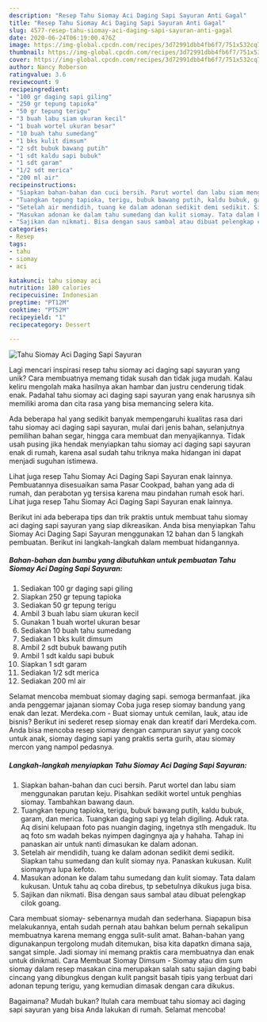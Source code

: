 ```yaml
---
description: "Resep Tahu Siomay Aci Daging Sapi Sayuran Anti Gagal"
title: "Resep Tahu Siomay Aci Daging Sapi Sayuran Anti Gagal"
slug: 4577-resep-tahu-siomay-aci-daging-sapi-sayuran-anti-gagal
date: 2020-06-24T06:19:00.476Z
image: https://img-global.cpcdn.com/recipes/3d72991dbb4fb6f7/751x532cq70/tahu-siomay-aci-daging-sapi-sayuran-foto-resep-utama.jpg
thumbnail: https://img-global.cpcdn.com/recipes/3d72991dbb4fb6f7/751x532cq70/tahu-siomay-aci-daging-sapi-sayuran-foto-resep-utama.jpg
cover: https://img-global.cpcdn.com/recipes/3d72991dbb4fb6f7/751x532cq70/tahu-siomay-aci-daging-sapi-sayuran-foto-resep-utama.jpg
author: Nancy Roberson
ratingvalue: 3.6
reviewcount: 9
recipeingredient:
- "100 gr daging sapi giling"
- "250 gr tepung tapioka"
- "50 gr tepung terigu"
- "3 buah labu siam ukuran kecil"
- "1 buah wortel ukuran besar"
- "10 buah tahu sumedang"
- "1 bks kulit dimsum"
- "2 sdt bubuk bawang putih"
- "1 sdt kaldu sapi bubuk"
- "1 sdt garam"
- "1/2 sdt merica"
- "200 ml air"
recipeinstructions:
- "Siapkan bahan-bahan dan cuci bersih. Parut wortel dan labu siam menggunakan parutan keju. Pisahkan sedikit wortel untuk penghias siomay. Tambahkan bawang daun."
- "Tuangkan tepung tapioka, terigu, bubuk bawang putih, kaldu bubuk, garam, dan merica. Tuangkan daging sapi yg telah digiling. Aduk rata. Aq disini kelupaan foto pas nuangin daging, ingetnya stlh mengaduk. Itu aq foto sm wadah bekas nyimpen dagingnya aja y hahaha. Tahap ini panaskan air untuk nanti dimasukan ke dalam adonan."
- "Setelah air mendidih, tuang ke dalam adonan sedikit demi sedikit. Siapkan tahu sumedang dan kulit siomay nya. Panaskan kukusan. Kulit siomaynya lupa kefoto."
- "Masukan adonan ke dalam tahu sumedang dan kulit siomay. Tata dalam kukusan. Untuk tahu aq coba direbus, tp sebetulnya dikukus juga bisa."
- "Sajikan dan nikmati. Bisa dengan saus sambal atau dibuat pelengkap cilok goang."
categories:
- Resep
tags:
- tahu
- siomay
- aci

katakunci: tahu siomay aci 
nutrition: 180 calories
recipecuisine: Indonesian
preptime: "PT12M"
cooktime: "PT52M"
recipeyield: "1"
recipecategory: Dessert

---
```



![Tahu Siomay Aci Daging Sapi Sayuran](https://img-global.cpcdn.com/recipes/3d72991dbb4fb6f7/751x532cq70/tahu-siomay-aci-daging-sapi-sayuran-foto-resep-utama.jpg)

Lagi mencari inspirasi resep tahu siomay aci daging sapi sayuran yang unik? Cara membuatnya memang tidak susah dan tidak juga mudah. Kalau keliru mengolah maka hasilnya akan hambar dan justru cenderung tidak enak. Padahal tahu siomay aci daging sapi sayuran yang enak harusnya sih memiliki aroma dan cita rasa yang bisa memancing selera kita.

Ada beberapa hal yang sedikit banyak mempengaruhi kualitas rasa dari tahu siomay aci daging sapi sayuran, mulai dari jenis bahan, selanjutnya pemilihan bahan segar, hingga cara membuat dan menyajikannya. Tidak usah pusing jika hendak menyiapkan tahu siomay aci daging sapi sayuran enak di rumah, karena asal sudah tahu triknya maka hidangan ini dapat menjadi suguhan istimewa.

Lihat juga resep Tahu Siomay Aci Daging Sapi Sayuran enak lainnya. Pembuatannya disesuaikan sama Pasar Cookpad, bahan yang ada di rumah, dan perabotan yg tersisa karena mau pindahan rumah esok hari. Lihat juga resep Tahu Siomay Aci Daging Sapi Sayuran enak lainnya.


Berikut ini ada beberapa tips dan trik praktis untuk membuat tahu siomay aci daging sapi sayuran yang siap dikreasikan. Anda bisa menyiapkan Tahu Siomay Aci Daging Sapi Sayuran menggunakan 12 bahan dan 5 langkah pembuatan. Berikut ini langkah-langkah dalam membuat hidangannya.

<!--inarticleads1-->

##### Bahan-bahan dan bumbu yang dibutuhkan untuk pembuatan Tahu Siomay Aci Daging Sapi Sayuran:

1. Sediakan 100 gr daging sapi giling
1. Siapkan 250 gr tepung tapioka
1. Sediakan 50 gr tepung terigu
1. Ambil 3 buah labu siam ukuran kecil
1. Gunakan 1 buah wortel ukuran besar
1. Sediakan 10 buah tahu sumedang
1. Sediakan 1 bks kulit dimsum
1. Ambil 2 sdt bubuk bawang putih
1. Ambil 1 sdt kaldu sapi bubuk
1. Siapkan 1 sdt garam
1. Sediakan 1/2 sdt merica
1. Sediakan 200 ml air


Selamat mencoba membuat siomay daging sapi. semoga bermanfaat. jika anda penggemar jajanan siomay Coba juga resep siomay bandung yang enak dan lezat. Merdeka.com - Buat siomay untuk cemilan, lauk, atau ide bisnis? Berikut ini sederet resep siomay enak dan kreatif dari Merdeka.com. Anda bisa mencoba resep siomay dengan campuran sayur yang cocok untuk anak, siomay daging sapi yang praktis serta gurih, atau siomay mercon yang nampol pedasnya. 

<!--inarticleads2-->

##### Langkah-langkah menyiapkan Tahu Siomay Aci Daging Sapi Sayuran:

1. Siapkan bahan-bahan dan cuci bersih. Parut wortel dan labu siam menggunakan parutan keju. Pisahkan sedikit wortel untuk penghias siomay. Tambahkan bawang daun.
1. Tuangkan tepung tapioka, terigu, bubuk bawang putih, kaldu bubuk, garam, dan merica. Tuangkan daging sapi yg telah digiling. Aduk rata. Aq disini kelupaan foto pas nuangin daging, ingetnya stlh mengaduk. Itu aq foto sm wadah bekas nyimpen dagingnya aja y hahaha. Tahap ini panaskan air untuk nanti dimasukan ke dalam adonan.
1. Setelah air mendidih, tuang ke dalam adonan sedikit demi sedikit. Siapkan tahu sumedang dan kulit siomay nya. Panaskan kukusan. Kulit siomaynya lupa kefoto.
1. Masukan adonan ke dalam tahu sumedang dan kulit siomay. Tata dalam kukusan. Untuk tahu aq coba direbus, tp sebetulnya dikukus juga bisa.
1. Sajikan dan nikmati. Bisa dengan saus sambal atau dibuat pelengkap cilok goang.


Cara membuat siomay- sebenarnya mudah dan sederhana. Siapapun bisa melakukannya, entah sudah pernah atau bahkan belum pernah sekalipun membuatnya karena memang engga sulit-sulit amat. Bahan-bahan yang digunakanpun tergolong mudah ditemukan, bisa kita dapatkn dimana saja, sangat simple. Jadi siomay ini memang praktis cara membuatnya dan enak untuk dinikmati. Cara Membuat Siomay Dimsum - Siomay atau dim sum siomay dalam resep masakan cina merupakan salah satu sajian daging babi cincang yang dibungkus dengan kulit pangsit basah tipis yang terbuat dari adonan tepung terigu, yang kemudian dimasak dengan cara dikukus. 

Bagaimana? Mudah bukan? Itulah cara membuat tahu siomay aci daging sapi sayuran yang bisa Anda lakukan di rumah. Selamat mencoba!
